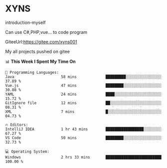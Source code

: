 # XYNS
introduction-myself

Can use C#,PHP,vue... to code program

GiteeUrl:https://gitee.com/xyns001

My all projects pushed on gitee

<!--START_SECTION:waka-->
📊 **This Week I Spent My Time On** 

```text
💬 Programming Languages: 
Java                     58 mins             █████████░░░░░░░░░░░░░░░░   37.89 % 
Vue.js                   47 mins             ████████░░░░░░░░░░░░░░░░░   30.88 % 
YAML                     24 mins             ████░░░░░░░░░░░░░░░░░░░░░   15.72 % 
GitIgnore file           12 mins             ██░░░░░░░░░░░░░░░░░░░░░░░   08.31 % 
XML                      7 mins              █░░░░░░░░░░░░░░░░░░░░░░░░   04.73 % 

🔥 Editors: 
IntelliJ IDEA            1 hr 43 mins        █████████████████░░░░░░░░   67.27 % 
VS Code                  50 mins             ████████░░░░░░░░░░░░░░░░░   32.73 % 

💻 Operating System: 
Windows                  2 hrs 33 mins       █████████████████████████   100.00 % 
```


<!--END_SECTION:waka-->
